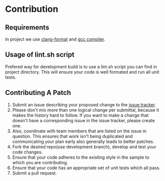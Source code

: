 
# Contribution

## Requirements

In project we use [clang-format](https://clang.llvm.org/docs/ClangFormat.html) and [gcc compiler](https://gcc.gnu.org/).

## Usage of lint.sh script
Prefered way for development build is to use a lint.sh script you can find in project directory.
This will ensure your code is well formated and run all unit tests.

## Contributing A Patch
1.  Submit an issue describing your proposed change to the
    [issue tracker](https://github.com/dalonga-kohi/cman/issues).
2.  Please don't mix more than one logical change per submittal, because it
    makes the history hard to follow. If you want to make a change that doesn't
    have a corresponding issue in the issue tracker, please create one.
3.  Also, coordinate with team members that are listed on the issue in question.
    This ensures that work isn't being duplicated and communicating your plan
    early also generally leads to better patches.
4.  Fork the desired repo(use development branch), develop and test your code changes.
5.  Ensure that your code adheres to the existing style in the sample to which
    you are contributing.
6.  Ensure that your code has an appropriate set of unit tests which all pass.
7.  Submit a pull request.
